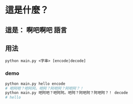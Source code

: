 # 這是什麼？

## 這是： 啊吧啊吧 語言

## 用法

`python main.py <字串> [encode|decode]`

### demo

```sh
python main.py hello encode
# 吧阿吧？吧阿阿。吧阿？阿吧阿？阿吧阿？！
python main.py 吧阿吧？吧阿阿。吧阿？阿吧阿？阿吧阿？！ decode
# hello
```
